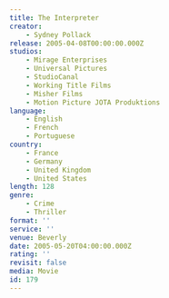 ```yaml
---
title: The Interpreter
creator:
    - Sydney Pollack
release: 2005-04-08T00:00:00.000Z
studios:
    - Mirage Enterprises
    - Universal Pictures
    - StudioCanal
    - Working Title Films
    - Misher Films
    - Motion Picture JOTA Produktions
language:
    - English
    - French
    - Portuguese
country:
    - France
    - Germany
    - United Kingdom
    - United States
length: 128
genre:
    - Crime
    - Thriller
format: ''
service: ''
venue: Beverly
date: 2005-05-20T04:00:00.000Z
rating: ''
revisit: false
media: Movie
id: 179
---
```



